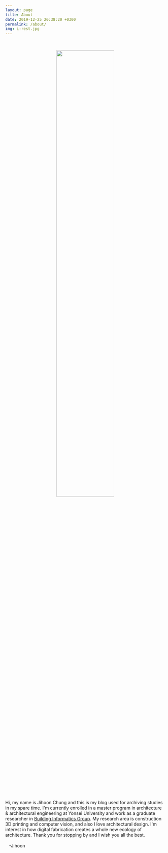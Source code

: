 ```yaml
---
layout: page
title: About
date: 2019-12-25 20:38:20 +0300
permalink: /about/
img: i-rest.jpg
---
```


<br><center><img src="../assets/img/my_pic.jpg" width="60%"> </center><br>
Hi, my name is Jihoon Chung and this is my blog used for archiving studies in my spare time. I'm currently enrolled in a master program in architecture & architectural engineering at Yonsei University and work as a graduate researcher in [Building Informatics Group](http://big.yonsei.ac.kr/). My research area is construction 3D printing and computer vision, and also I love architectural design. I'm interest in how digital fabrication creates a whole new ecology of architecture. Thank you for stopping by and I wish you all the best.<br><br>
&nbsp;&nbsp;&nbsp;-Jihoon
